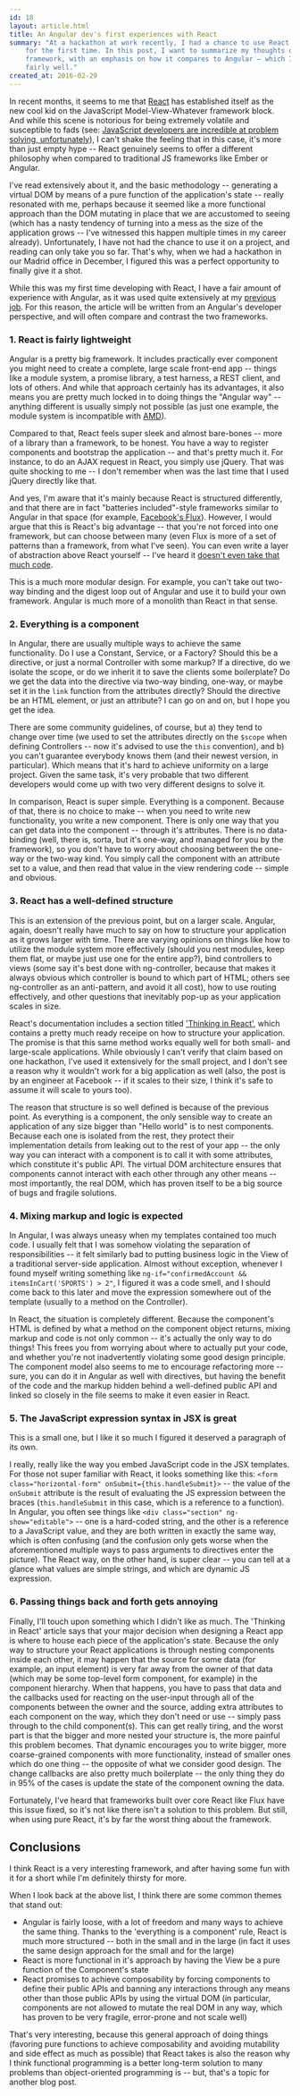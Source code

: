 ```yaml
---
id: 18
layout: article.html
title: An Angular dev's first experiences with React
summary: "At a hackathon at work recently, I had a chance to use React
	for the first time. In this post, I want to summarize my thoughts on the
	framework, with an emphasis on how it compares to Angular – which I know
	fairly well."
created_at: 2016-02-29
---
```


In recent months, it seems to me that [React](https://facebook.github.io/react/) has established itself as the new cool kid on the JavaScript Model-View-Whatever framework block. And while this scene is notorious for being extremely volatile and susceptible to fads (see: [JavaScript developers are incredible at problem solving, unfortunately](http://cube-drone.com/comics/c/relentless-persistence)), I can't shake the feeling that in this case, it's more than just empty hype -- React genuinely seems to offer a different philosophy when compared to traditional JS frameworks like Ember or Angular.

I've read extensively about it, and the basic methodology -- generating a virtual DOM by means of a pure function of the application's state -- really resonated with me, perhaps because it seemed like a more functional approach than the DOM mutating in place that we are accustomed to seeing (which has a nasty tendency of turning into a mess as the size of the application grows -- I've witnessed this happen multiple times in my career already). Unfortunately, I have not had the chance to use it on a project, and reading can only take you so far. That's why, when we had a hackathon in our Madrid office in December, I figured this was a perfect opportunity to finally give it a shot.

While this was my first time developing with React, I have a fair amount of experience with Angular, as it was used quite extensively at my [previous job](http://pragmatists.pl). For this reason, the article will be written from an Angular's developer perspective, and will often compare and contrast the two frameworks.

### 1. React is fairly lightweight

Angular is a pretty big framework. It includes practically ever component you might need to create a complete, large scale front-end app -- things like a module system, a promise library, a test harness, a REST client, and lots of others. And while that approach certainly has its advantages, it also means you are pretty much locked in to doing things the "Angular way" -- anything different is usually simply not possible (as just one example, the module system is incompatible with [AMD](http://requirejs.org/docs/whyamd.html)).

Compared to that, React feels super sleek and almost bare-bones -- more of a library than a framework, to be honest. You have a way to register components and bootstrap the application -- and that's pretty much it. For instance, to do an AJAX request in React, you simply use jQuery. That was quite shocking to me -- I don't remember when was the last time that I used jQuery directly like that.

And yes, I'm aware that it's mainly because React is structured differently, and that there are in fact "batteries included"-style frameworks similar to Angular in that space (for example, [Facebook's Flux](https://facebook.github.io/flux/docs/overview.html)). However, I would argue that this is React's big advantage -- that you're not forced into one framework, but can choose between many (even Flux is more of a set of patterns than a framework, from what I've seen). You can even write a layer of abstraction above React yourself -- I've heard it [doesn't even take that much code](https://github.com/twincl/fluent).

This is a much more modular design. For example, you can't take out two-way binding and the digest loop out of Angular and use it to build your own framework. Angular is much more of a monolith than React in that sense.

### 2. Everything is a component

In Angular, there are usually multiple ways to achieve the same functionality. Do I use a Constant, Service, or a Factory? Should this be a directive, or just a normal Controller with some markup? If a directive, do we isolate the scope, or do we inherit it to save the clients some boilerplate? Do we get the data into the directive via two-way binding, one-way, or maybe set it in the `link` function from the attributes directly? Should the directive be an HTML element, or just an attribute? I can go on and on, but I hope you get the idea.

There are some community guidelines, of course, but a) they tend to change over time (we used to set the attributes directly on the `$scope` when defining Controllers -- now it's advised to use the `this` convention), and b) you can't guarantee everybody knows them (and their newest version, in particular). Which means that it's hard to achieve uniformity on a large project. Given the same task, it's very probable that two different developers would come up with two very different designs to solve it.

In comparison, React is super simple. Everything is a component. Because of that, there is no choice to make -- when you need to write new functionality, you write a new component. There is only one way that you can get data into the component -- through it's attributes. There is no data-binding (well, there is, sorta, but it's one-way, and managed for you by the framework), so you don't have to worry about choosing between the one-way or the two-way kind. You simply call the component with an attribute set to a value, and then read that value in the view rendering code -- simple and obvious.

### 3. React has a well-defined structure

This is an extension of the previous point, but on a larger scale. Angular, again, doesn't really have much to say on how to structure your application as it grows larger with time. There are varying opinions on things like how to utilize the module system more effectively (should you nest modules, keep them flat, or maybe just use one for the entire app?), bind controllers to views (some say it's best done with ng-controller, because that makes it always obvious which controller is bound to which part of HTML; others see ng-controller as an anti-pattern, and avoid it all cost), how to use routing effectively, and other questions that inevitably pop-up as your application scales in size.

React's documentation includes a section titled ['Thinking in React'](https://facebook.github.io/react/docs/thinking-in-react.html), which contains a pretty much ready receipe on how to structure your application. The promise is that this same method works equally well for both small- and large-scale applications. While obviously I can't verify that claim based on one hackathon, I've used it extensively for the small project, and I don't see a reason why it wouldn't work for a big application as well (also, the post is by an engineer at Facebook -- if it scales to their size, I think it's safe to assume it will scale to yours too).

The reason that structure is so well defined is because of the previous point. As everything is a component, the only sensible way to create an application of any size bigger than "Hello world" is to nest components. Because each one is isolated from the rest, they protect their implementation details from leaking out to the rest of your app -- the only way you can interact with a component is to call it with some attributes, which constitute it's public API. The virtual DOM architecture ensures that components cannot interact with each other through any other means -- most importantly, the real DOM, which has proven itself to be a big source of bugs and fragile solutions.

### 4. Mixing markup and logic is expected

In Angular, I was always uneasy when my templates contained too much code. I usually felt that I was somehow violating the separation of responsibilities -- it felt similarly bad to putting business logic in the View of a traditional server-side application. Almost without exception, whenever I found myself writing something like `ng-if="confirmedAccount && itemsInCart('SPORTS') > 2"`, I figured it was a code smell, and I should come back to this later and move the expression somewhere out of the template (usually to a method on the Controller).

In React, the situation is completely different. Because the component's HTML is defined by what a method on the component object returns, mixing markup and code is not only common -- it's actually the only way to do things! This frees you from worrying about where to actually put your code, and whether you're not inadvertently violating some good design principle. The component model also seems to me to encourage refactoring more -- sure, you can do it in Angular as well with directives, but having the benefit of the code and the markup hidden behind a well-defined public API and linked so closely in the file seems to make it even easier in React.

### 5. The JavaScript expression syntax in JSX is great

This is a small one, but I like it so much I figured it deserved a paragraph of its own.

I really, really like the way you embed JavaScript code in the JSX templates. For those not super familiar with React, it looks something like this: `<form class="horizontal-form" onSubmit={this.handleSubmit}>` -- the value of the `onSubmit` attribute is the result of evaluating the JS expression between the braces (`this.handleSubmit` in this case, which is a reference to a function). In Angular, you often see things like `<div class="section" ng-show="editable">` -- one is a hard-coded string, and the other is a reference to a JavaScript value, and they are both written in exactly the same way, which is often confusing (and the confusion only gets worse when the aforementioned multiple ways to pass arguments to directives enter the picture). The React way, on the other hand, is super clear -- you can tell at a glance what values are simple strings, and which are dynamic JS expression.

### 6. Passing things back and forth gets annoying

Finally, I'll touch upon something which I didn't like as much. The 'Thinking in React' article says that your major decision when designing a React app is where to house each piece of the application's state. Because the only way to structure your React applications is through nesting components inside each other, it may happen that the source for some data (for example, an input element) is very far away from the owner of that data (which may be some top-level form component, for example) in the component hierarchy. When that happens, you have to pass that data and the callbacks used for reacting on the user-input through all of the components between the owner and the source, adding extra attributes to each component on the way, which they don't need or use -- simply pass through to the child component(s). This can get really tiring, and the worst part is that the bigger and more nested your structure is, the more painful this problem becomes. That dynamic encourages you to write bigger, more coarse-grained components with more functionality, instead of smaller ones which do one thing -- the opposite of what we consider good design. The change callbacks are also pretty much boilerplate -- the only thing they do in 95% of the cases is update the state of the component owning the data.

Fortunately, I've heard that frameworks built over core React like Flux have this issue fixed, so it's not like there isn't a solution to this problem. But still, when using pure React, it's by far the worst thing about the framework.

## Conclusions

I think React is a very interesting framework, and after having some fun with it for a short while I'm definitely thirsty for more.

When I look back at the above list, I think there are some common themes that stand out:

* Angular is fairly loose, with a lot of freedom and many ways to achieve the same thing. Thanks to the 'everything is a component' rule, React is much more structured -- both in the small and in the large (in fact it uses the same design approach for the small and for the large)
* React is more functional in it's approach by having the View be a pure function of the Component's state
* React promises to achieve composability by forcing components to define their public APIs and banning any interactions through any means other than those public APIs by using the virtual DOM (in particular, components are not allowed to mutate the real DOM in any way, which has proven to be very fragile, error-prone and not scale well)

That's very interesting, because this general approach of doing things (favoring pure functions to achieve composability and avoiding mutability and side effect as much as possible) that React takes is also the reason why I think functional programming is a better long-term solution to many problems than object-oriented programming is -- but, that's a topic for another blog post.
